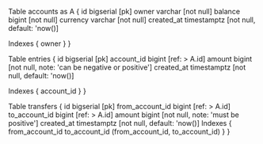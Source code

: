 Table accounts as A {
id bigserial [pk]
owner varchar [not null]
balance bigint [not null]
currency varchar [not null]
created_at timestamptz [not null, default: 'now()]

Indexes {
owner
}
}

Table entries {
id bigserial [pk]
account_id bigint [ref: > A.id]
amount bigint [not null, note: 'can be negative or positive']
created_at timestamptz [not null, default: 'now()]

Indexes {
account_id
}
}

Table transfers {
id bigserial [pk]
from_account_id bigint [ref: > A.id]
to_account_id bigint [ref: > A.id]
amount bigint [not null, note: 'must be positive']
created_at timestamptz [not null, default: 'now()]
Indexes {
from_account_id
to_account_id
(from_account_id, to_account_id)
}
}
